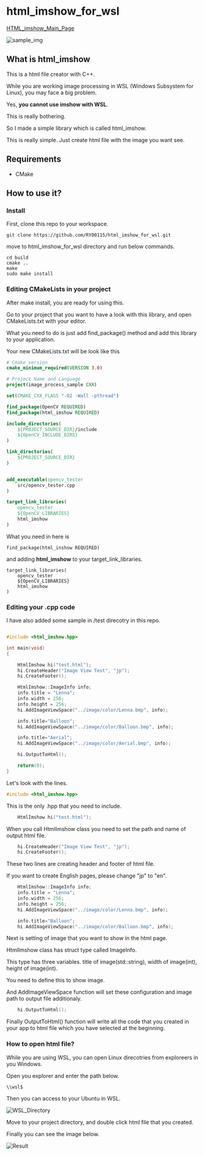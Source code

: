 # html_imshow_for_wsl


[HTML_imshow_Main_Page](https://ryo0115.github.io/html_imshow_for_wsl/html/index.html)

![sample_img](./image/html_imshow_sample.png)

## What is html_imshow

This is a html file creator with C++.

While you are working image processing in WSL (Windows Subsystem for Linux), you may face a big problem.

Yes, **you cannot use imshow with WSL**.

This is really bothering.

So I made a simple library which is called html_imshow.

This is really simple. Just create html file with the image you want see.


## Requirements

* CMake

## How to use it?

### Install

First, clone this repo to your workspace.

    git clone https://github.com/RYO0115/html_imshow_for_wsl.git


move to html_imshow_for_wsl directory and run below commands.

    cd build
    cmake ..
    make
    sudo make install


### Editing CMakeLists in your project

After make install, you are ready for using this.

Go to your project that you want to have a look with this library, and open CMakeLists.txt with your editor.

What you need to do is just add find_package() method and add this library to your application.

Your new CMakeLists.txt will be look like this

```cmake
# Cmake version
cmake_minimum_required(VERSION 3.0)

# Project Name and Language
project(image_process_sample CXX)

set(CMAKE_CXX_FLAGS "-O2 -Wall -pthread")

find_package(OpenCV REQUIRED)
find_package(html_imshow REQUIRED)

include_directories(
	${PROJECT_SOURCE_DIR}/include
    ${OpenCV_INCLUDE_DIRS}
)

link_directories(
	${PROJECT_SOURCE_DIR}
)


add_executable(opencv_tester
    src/opencv_tester.cpp
)

target_link_libraries(
    opencv_tester
    ${OpenCV_LIBRARIES}
    html_imshow
)

```

What you need in here is 

    find_package(html_inshow REQUIRED)

and adding **html_imshow** to your target_link_libraries.

    target_link_libraries(
        opencv_tester
        ${OpenCV_LIBRARIES}
        html_imshow
    )


### Editing your .cpp code

I have also added some sample in /test direcotry in this repo.

```cpp

#include <html_imshow.hpp>

int main(void)
{

    HtmlImshow hi("test.html");
    hi.CreateHeader("Image View Test", "jp");
    hi.CreateFooter();

    HtmlImshow::ImageInfo info;
    info.title = "Lenna";
    info.width = 256;
    info.height = 256;
    hi.AddImageViewSpace("../image/color/Lenna.bmp", info);

    info.title="Balloon";
    hi.AddImageViewSpace("../image/color/Balloon.bmp", info);

    info.title="Aerial";
    hi.AddImageViewSpace("../image/color/Aerial.bmp", info);

    hi.OutputToHtml();

    return(0);
}
```

Let's look with the lines.

```cpp
#include <html_imshow.hpp>
```

This is the only .hpp that you need to include.

```cpp
    HtmlImshow hi("test.html");
```

When you call HtmlImshow class you need to set the path and name of output html file.


```cpp
    hi.CreateHeader("Image View Test", "jp");
    hi.CreateFooter();
```

These two lines are creating header and footer of html file.

If you want to create English pages, please change "jp" to "en".

```cpp
    HtmlImshow::ImageInfo info;
    info.title = "Lenna";
    info.width = 256;
    info.height = 256;
    hi.AddImageViewSpace("../image/color/Lenna.bmp", info);

    info.title="Balloon";
    hi.AddImageViewSpace("../image/color/Balloon.bmp", info);
```

Next is setting of image that you want to show in the html page.

HtmlImshow class has struct type called ImageInfo.

This type has three variables. title of image(std::string), width of image(int), height of image(int).

You need to define this to show image.

And AddImageViewSpace function will set these configuration and image path to output file additionaly.


```cpp
    hi.OutputToHtml();
```

Finally OutputToHtml() function will write all the code that you created in your app to html file which you have selected at the beginning.

### How to open html file?

While you are using WSL, you can open Linux direcotries from exploreers in you Windows.

Open you explorer and enter the path below.

    \\wsl$

Then you can access to your Ubuntu in WSL.

![WSL_Directory](image/wsl_direcotry.png)

Move to your project directory, and double click html file that you created.

Finally you can see the image below.

![Result](image/html_imshow_sample.png)